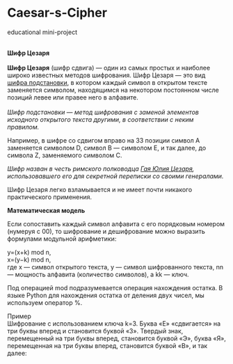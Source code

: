 # Caesar-s-Cipher
educational mini-project<br><br>

<b>Шифр Цезаря</b><br><br>
<b>Шифр Цезаря</b> (шифр сдвига) — один из самых простых и наиболее широко известных методов шифрования. Шифр Цезаря — это вид <a href='https://ru.wikipedia.org/wiki/Шифр_подстановки' target='_blank'>шифра подстановки</a>, в котором каждый символ в открытом тексте заменяется символом, находящимся на некотором постоянном числе позиций левее или правее него в алфавите.<br><br>
<i>Шифр подстановки — метод шифрования с заменой элементов исходного открытого текста другими, в соответствии с неким правилом.</i><br>

Например, в шифре со сдвигом вправо на 33 позиции символ A заменяется символом D, символ B — символом E, и так далее, до символа Z, заменяемого символом C.<br>

<i>Шифр назван в честь римского полководца <a href='https://ru.wikipedia.org/wiki/Гай_Юлий_Цезарь' target=_blank>Гая Юлия Цезаря</a>, использовавшего его для секретной переписки со своими генералами.</i><br>

Шифр Цезаря легко взламывается и не имеет почти никакого практического применения.<br>

<b>Математическая модель</b><br>

Если сопоставить каждый символ алфавита с его порядковым номером (нумеруя с 00), то шифрование и дешифрование можно выразить формулами модульной арифметики:<br>

y=(x+k) mod n, <br>
x=(y−k) mod n,<br>
где x — символ открытого текста, y — символ шифрованного текста, nn — мощность алфавита (количество символов), а kk — ключ.<br>

Под операцией mod подразумевается операция нахождения остатка. В языке Python для нахождения остатка от деления двух чисел, мы используем оператор %.<br>

Пример<br>
Шифрование с использованием ключа k=3. Буква «Е» «сдвигается» на три буквы вперед и становится буквой «З». Твердый знак, перемещенный на три буквы вперед, становится буквой «Э», буква «Я», перемещенная на три буквы вперед, становится буквой «В», и так далее:<br>

